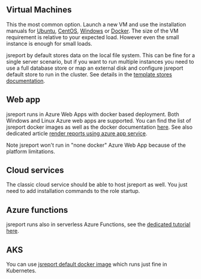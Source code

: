 
## Virtual Machines
This the most common option. Launch a new VM and use the installation manuals for [Ubuntu](/learn/ubuntu), [CentOS](/learn/centos),  [Windows](/learn/windows) or [Docker](https://hub.docker.com/r/jsreport/jsreport/). The size of the VM requirement is relative to your expected load. However even the small instance is enough for small loads.

jsreport by default stores data on the local file system. This can be fine for a single server scenario, but if you want to run multiple instances you need to use a full database store or map an external disk and configure jsreport default store to run in the cluster. See details in the [template stores documentation](/learn/template-stores).

## Web app 
jsreport runs in Azure Web Apps with docker based deployment. Both Windows and Linux Azure web apps are supported. You can find the list of jsreport docker images as well as the docker documentation [here](/learn/docker). See also dedicated article [render reports using azure app service](/blog/render-reports-using-azure-app-service).

Note jsreport won't run in "none docker" Azure Web App because of the platform limitations.

## Cloud services
The classic cloud service should be able to host jsreport as well. You just need to add installation commands to the role startup.

## Azure functions
jsreport runs also in serverless Azure Functions, see the [dedicated tutorial here](/learn/azure-functions-serverless).

## AKS
You can use [jsreport default docker image](https://hub.docker.com/r/jsreport/jsreport/) which runs just fine in Kubernetes.